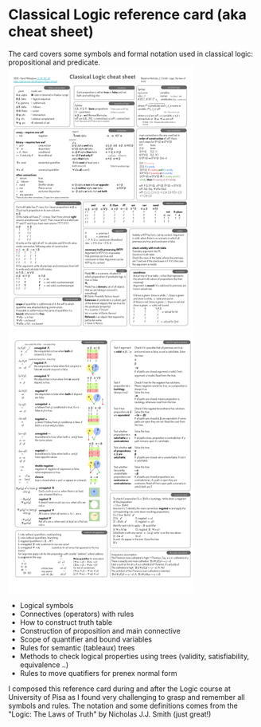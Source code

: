 # Classical Logic reference card (aka cheat sheet)
The card covers some symbols and formal notation used in classical logic: propositional and predicate. 
![preview](/img/LCS1.png)  ![preview](/img/LCS2.png)
* Logical symbols
* Connectives (operators) with rules
* How to construct truth table
* Construction of proposition and main connective
* Scope of quantifier and bound variables
* Rules for semantic (tableaux) trees
* Methods to check logical properties using trees (validity, satisfiability, equivalence ..)
* Rules to move quatifiers for prenex normal form

I composed this reference card during and after the Logic course at University of Pisa as I found very challenging to grasp and remember all symbols and rules.
The notation and some definitions comes from the "Logic: The Laws of Truth" by Nicholas J.J. Smith (just great!)
